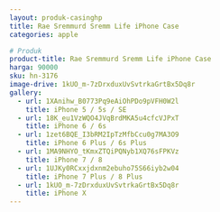 ```yaml
---
layout: produk-casinghp
title: Rae Sremmurd Sremm Life iPhone Case
categories: apple

# Produk
product-title: Rae Sremmurd Sremm Life iPhone Case
harga: 90000
sku: hn-3176
image-drive: 1kUO_m-7zDrxduxUvSvtrkaGrtBx5Dq8r
gallery:
  - url: 1XAnihw_B0773Pq9eAiOhPDo9pVFH0W2l
    title: iPhone 5 / 5s / SE
  - url: 18K_eu1VzWQO4JVqBrdMKA5u4cfcVJPxT
    title: iPhone 6 / 6s
  - url: 1zet6BQE_I3bRM2IpTzMfbCcu0g7MA3O9
    title: iPhone 6 Plus / 6s Plus
  - url: 1MA9NHYO_tKmxZTQiPQNyb1XQ76sFPKVz
    title: iPhone 7 / 8
  - url: 1UJKy0RCxxjdxnm2ebuho75S66iyb2w04
    title: iPhone 7 Plus / 8 Plus
  - url: 1kUO_m-7zDrxduxUvSvtrkaGrtBx5Dq8r
    title: iPhone X
---
```


